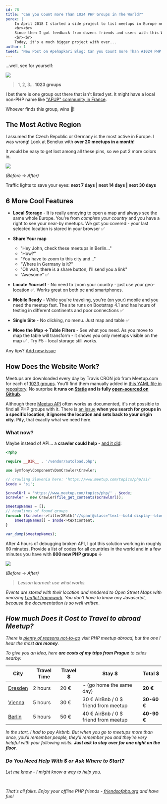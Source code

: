 ```yaml
---
id: 78
title: "Can you Count more Than 1024 PHP Groups in The World?"
perex: |
    In April 2018 I started a side project to list meetups in Europe near Prague. **PHP meetups are so much fun** and I didn't find any single-page with a map that would list them. In the start, this site had a small table, with 10 meetups a month, very *modern* black/white Times New Roman design and *advanced* human-manual updating.
    <br><br>
    Since then I got feedback from dozens friends and users with this WTFs and ideas - they helped me to add feature now and then, polish a design with emoji and Bootstrap, **automate everything and even crawl over 150 urls**. I bought [friendsofphp.org](https://friendsofphp.org) domain and the project became a standalone single page.
    <br><br>
    Today, it's a much bigger project with over...
author: 1
tweet: "New Post on #pehapkari Blog: Can you Count more Than #1024 PHP Groups in The World?      #php #meetupcom #travelling #phpfamily by @votrubaT"
---
```


...well, see for yourself:

<div class="text-center">
    <a href="https://friendsofphp.org/">
        <img src="/assets/images/posts/2018/friends/preview.png">
    </a>
</div>

<blockquote class="blockquote text-center">
    1, 2, 3... <strong>1023 groups</strong>
</blockquote>

I bet there is one group out there that isn't listed yet. It might have a local non-PHP name like ["AFUP" community in France](https://friendsofphp.org/groups/#france).

Whoever finds this group, wins 🍺!

## The Most Active Region

I assumed the Czech Republic or Germany is the most active in Europe. I was wrong! Look at Benelux with **over 20 meetups in a month**!

It would be easy to get lost among all these pins, so we put 2 more colors in.

<div class="text-center">
    <img src="/assets/images/posts/2018/friends/colors-before-after.png" class="img-thumbnail">
    <p>
        <em>(Before → After)</em>
    </p>
    <p>
        Traffic lights to save your eyes:
        <strong>
            <span class="text-success">next 7 days</span>
            | <span class="text-warning">next 14 days</span>
            | <span class="text-danger">next 30 days</span>
        </strong>
    </p>
</div>

## 6 More Cool Features

- **Local Storage** - It is really annoying to open a map and always see the same whole Europe. You're from *complete your country* and you have a right to see your near-by meetups. We got you covered - your last selected location is stored in your browser ✅

- **Share Your map**
    - "Hey John, check these meetups in Berlin..."
    - "How?"
    - "You have to zoom to this city and..."
    - "Where in Germany is it?"
    - "Oh wait, there is a share button, I'll send you a link"
    - "Awesome" ✅

- **Locate Yourself** - No need to zoom your country - just use your geo-location ✅. Works great on both pc and smartphones.

- **Mobile Ready** - While you're traveling, you're (on your) mobile and you need the meetup fast. The site runs on Bootstrap 4.1 and has hours of testing in different continents and poor connections ✅

- **Single Site** - No clicking, no menu. Just map and table ✅

- **Move the Map → Table Filters** - See what you need. As you move to map the table will transform - it shows you only meetups visible on the map ✅ . Try F5 - local storage still works.

Any tips? [Add new issue](https://github.com/TomasVotruba/friendsofphp.org/issues/)

## How Does the Website Work?

Meetups are downloaded every day by Travis CRON job from Meetup.com for each of [1023 groups](https://friendsofphp.org/groups/). You'll find them manually added in [this YAML file in repository](https://github.com/TomasVotruba/friendsofphp.org/blob/master/source/_data/groups.yml). No surprise **it runs on [Statie](https://www.statie.org/) and is fully [open-sourced on Github](https://github.com/tomasvotruba/friendsofphp.org)**.

Although there [Meetup API](https://www.meetup.com/meetup_api/) often works as documented, it's not possible to find all PHP groups with it. There is [an issue](https://github.com/meetup/api/issues/249) **when you search for groups in a specific location, it ignores the location and sets back to your origin city**. Pity, that exactly what we need here.

### What now?

Maybe instead of API... a **crawler could help** - [and it did](https://github.com/meetup/api/issues/249#issuecomment-427548572):

```php
<?php

require __DIR__ . '/vendor/autoload.php';

use Symfony\Component\DomCrawler\Crawler;

// crawling Slovenia here: 'https://www.meetup.com/topics/php/si/'
$code = 'si';

$crawlUrl = 'https://www.meetup.com/topics/php/' . $code;
$crawler = new Crawler(file_get_contents($crawlUrl));

$meetupNames = [];
// headlines of found groups
foreach ($crawler->filterXPath('//span[@class="text--bold display--block"]') as $node) {
    $meetupNames[] = $node->textContent;
}

var_dump($meetupNames);
```

After 4 hours of debugging broken API, I got this solution working in roughly 60 minutes.
Provide a list of codes for all countries in the world and in a few minutes you have with **800 new PHP groups** ↓

<div class="text-center">
    <img src="/assets/images/posts/2018/friends/groups-before-after.png" class="img-thumbnail">
    <p>
        <em>(Before → After)
    </p>
</div>

<blockquote class="blockquote text-center">
   Lesson learned: use what works.
</blockquote>

Events are stored with their location and rendered to Open Street Maps with amazing [Leaflet framework](https://leafletjs.com/). You don't have to know any Javascript, because the documentation is so well written.

## How much Does it Cost to Travel to abroad Meetup?

There is [plenty of reasons not-to-go](https://www.tomasvotruba.cz/blog/2018/07/23/5-signs-should-never-have-a-talk-abroad/) visit PHP meetup abroad, but the one I hear the most **are money**.

To give you an idea, here **are costs of my trips from Prague** to cities nearby:

<table class="table table-bordered">
    <thead class="table-inverse">
        <tr>
            <th class="text-center">City</th>
            <th class="text-center">Travel Time</th>
            <th class="text-center">Travel $</th>
            <th class="text-center">Stay $</th>
            <th class="text-center">Total $</th>
        </tr>
    </thead>
    <tr>
        <td><a href="https://www.meetup.com/PHP-USERGROUP-DRESDEN/">Dresden</a></td>
        <td>2 hours</td>
        <td>20 € </td>
        <td>~ <span class="text-muted">(go home the same day)</span></td>
        <td class="text-right"><strong>20 €</strong></td>
    </tr>
    <tr>
        <td><a href="https://www.meetup.com/viennaphp/">Vienna</a></td>
        <td>5 hours</td>
        <td>30 € </td>
        <td>30 € AirBnb / 0 $ friend from meetup</td>
        <td class="text-right"><strong>30-60 €</strong></td>
    </tr>
    <tr>
        <td><a href="https://www.meetup.com/Berlin-PHP-Usergroup/">Berlin</a></td>
        <td>5 hours</td>
        <td>50 €</td>
        <td>40 € AirBnb / 0 $ friend from meetup</td>
        <td class="text-right"><strong>40-90 €</strong></td>
    </tr>
</table>

In the start, I had to pay Airbnb. But when you go to meetups more than once, you'll remember people, they'll remember you and they're very helpful with your following visits. **Just ask to stay over for one night on the floor**.

### Do You Need Help With $ or Ask Where to Start?

Let [me know](https://www.tomasvotruba.cz/contact/) - I might know a way to help you.

<br>

That's all folks. Enjoy your offline PHP friends - [friendsofphp.org](https://friendsofphp.org) and have fun!
